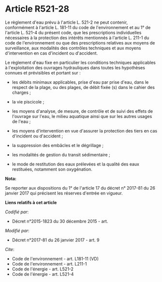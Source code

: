 # Article R521-28

Le règlement d'eau prévu à l'article L. 521-2 ne peut contenir, conformément à l'article L. 181-11 du code de l'environnement
et au 1° de l'article L. 521-4 du présent code, que les prescriptions individuelles nécessaires à la protection des intérêts
mentionnés à l'article L. 211-1 du code de l'environnement ou que des prescriptions relatives aux moyens de surveillance, aux
modalités des contrôles techniques et aux moyens d'intervention en cas d'incident ou d'accident. 

Le règlement d'eau fixe en particulier les conditions techniques applicables à l'exploitation des ouvrages hydrauliques dans
toutes les hypothèses connues et prévisibles et portant sur :

- les débits minimaux applicables, prise d'eau par prise d'eau, dans le respect de la plage, ou des plages, de débit fixée
(s) dans le cahier des charges ;

- la vie piscicole ;

- les moyens d'analyse, de mesure, de contrôle et de suivi des effets de l'ouvrage sur l'eau, le milieu aquatique ainsi que
sur les autres usages de l'eau ;

- les moyens d'intervention en vue d'assurer la protection des tiers en cas d'incident ou d'accident ;

- la suppression des embâcles et le dégrillage ;

- les modalités de gestion du transit sédimentaire ;

- le mode de restitution des eaux prélevées et la qualité des eaux restituées, notamment son oxygénation.

**Nota:**

Se reporter aux dispositions du 1° de l'article 17 du décret n° 2017-81 du 26 janvier 2017 qui précisent les réserves
d'entrée en vigueur.

**Liens relatifs à cet article**

_Codifié par_:

  - Décret n°2015-1823 du 30 décembre 2015 - art.

_Modifié par_:

  - Décret n°2017-81 du 26 janvier 2017 - art. 9

_Cite_:

  - Code de l'environnement - art. L181-11 (VD)
  - Code de l'environnement - art. L211-1
  - Code de l'énergie - art. L521-2
  - Code de l'énergie - art. L521-4
